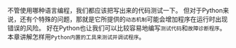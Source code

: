 不管使用哪种语言编程，我们都应该把写出来的代码测试一下。
但对于Python来说，还有个特殊的问题，那就是它所提供的`动态机制`可能会增加程序在运行时出现错误的风险。
好在Python也让我们可以比较容易地编写`测试代码`和`故障诊断程序`。
本章讲解怎样用`Python内置的工具来测试并调试程序`。